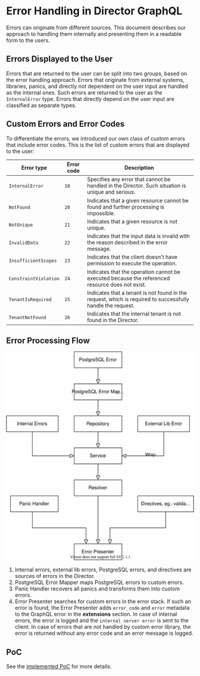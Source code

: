 # Error Handling in Director GraphQL

Errors can originate from different sources. This document describes our approach to handling them internally and presenting them in a readable form to the users.

## Errors Displayed to the User

Errors that are returned to the user can be split into two groups, based on the error handling approach. Errors that originate from external systems, libraries, panics, and directly not dependent on the user input are handled as the internal ones. Such errors are returned to the user as the `InternalError` type. Errors that directly depend on the user input are classified as separate types.

## Custom Errors and Error Codes

To differentiate the errors, we introduced our own class of custom errors that include error codes.
This is the list of custom errors that are displayed to the user:

| Error type             | Error code    |                            Description                                                                      |
|------------------------|---------------|-------------------------------------------------------------------------------------------------------------|
| `InternalError`        | `10`          | Specifies any error that cannot be handled in the Director. Such situation is unique and serious.           |
| `NotFound`             | `20`          | Indicates that a given resource cannot be found and further processing is impossible.                       |
| `NotUnique`            | `21`          | Indicates that a given resource is not unique.                                                              |
| `InvalidData`          | `22`          | Indicates that the input data is invalid with the reason described in the error message.                    | 
| `InsufficientScopes`   | `23`          | Indicates that the client doesn't have permission to execute the operation.                                 |
| `ConstraintViolation`  | `24`          | Indicates that the operation cannot be executed because the referenced resource does not exist.                  |
| `TenantIsRequired`     | `25`          | Indicates that a tenant is not found in the request, which is required to successfully handle the request. |
| `TenantNotFound`       | `26`          | Indicates that the internal tenant is not found in the Director.                                            |

## Error Processing Flow

![](error-handling.svg)
1. Internal errors, external lib errors, PostgreSQL errors, and directives are sources of errors in the Director.
2. PostgreSQL Error Mapper maps PostgreSQL errors to custom errors.
3. Panic Handler recovers all panics and transforms them into custom errors.
3. Error Presenter searches for custom errors in the error stack. 
If such an error is found, the Error Presenter adds `error_code` and `error` metadata to the GraphQL error in the **extensions** section.
In case of internal errors, the error is logged and the `internal server error` is sent to the client.
In case of errors that are not handled by custom error library, the error is returned without any error code and an error message is logged.

## PoC

See the [implemented PoC](https://github.com/kyma-incubator/compass/pull/1366) for more details.
